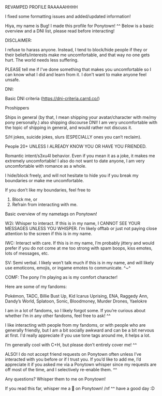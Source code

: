 REVAMPED PROFILE RAAAAAHHHH

I fixed some formatting issues and added/updated information! 

Hiya, my name is Bug! I made this profile for Ponytown! ^^ Below is a basic overview and a DNI list, please read before interacting!

DISCLAIMER:

I refuse to harass anyone. Instead, I tend to block/hide people if they or their beliefs/interests make me uncomfortable, and that way no one gets hurt. The world needs less suffering.

PLEASE tell me if I've done something that makes you uncomfortable so I can know what I did and learn from it. I don't want to make anyone feel unsafe.

DNI:

Basic DNI criteria (https://dni-criteria.carrd.co/)

Proshippers

Ships in general (by that, I mean shipping your avatar/character with me/my pony personally.) also shipping discourse DNI! I am very uncomfortable with the topic of shipping in general, and would rather not discuss it. 

S/H jokes, suicide jokes, slurs (ESPECIALLY ones you can’t reclaim).

People 20+ UNLESS I ALREADY KNOW YOU OR HAVE YOU FRIENDED. 

Romantic intent/s3xu4l behavior. Even if you mean it as a joke, it makes me extremely uncomfortable! I also do not want to date anyone, I am very uncomfortable with romance as a whole.

I hide/block freely, and will not hesitate to hide you if you break my boundaries or make me uncomfortable. 

If you don’t like my boundaries, feel free to 

1. Block me, or
2. Refrain from interacting with me.

Basic overview of my nametags on Ponytown!

W2i: Whisper to interact. If this is in my name, I CANNOT SEE YOUR MESSAGES UNLESS YOU WHISPER. I’m likely offtab or just not paying close attention to the screen if this is in my name.

IWC: Interact with care. If this is in my name, I’m probably jittery and would prefer if you do not come at me too strong with spam boops, kiss emotes, lots of messages, etc. 

SV: Semi verbal. I likely won’t talk much if this is in my name, and will likely use emoticons, emojis, or ingame emotes to communicate. ^~^

COMF: The pony I’m playing as is my comfort character!

Here are some of my fandoms:

Pokémon, TADC, Billie Bust Up, Kid Icarus Uprising, ENA, Raggedy Ann, Dandy’s World, Splatoon, Sonic, Bloodmoney, Murder Drones, Yaelokre

I am in a lot of fandoms, so I likely forgot some. If you’re curious about whether I’m in any other fandoms, feel free to ask! ^^

I like interacting with people from my fandoms, or with people who are generally friendly, but I am a bit socially awkward and can be a bit nervous at first. I'd really appreciate if you use tone tags around me, it helps a lot.
 
I’m generally cool with C+H, but please don’t entirely cover me! ^^

ALSO! I do not accept friend requests on Ponytown often unless I’ve interacted with you before or if I trust you. If you’d like to add me, I’d appreciate it if you asked me via a Ponytown whisper since my requests are off most of the time, and I selectively re-enable them. ^^

Any questions? Whisper them to me on Ponytown!

If you read this far, whisper me a 🐛 on Ponytown! /nf ^^ have a good day :D


